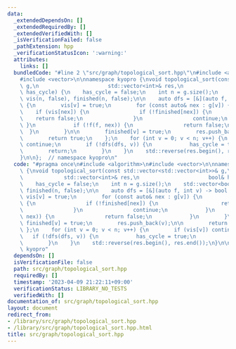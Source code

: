 ```yaml
---
data:
  _extendedDependsOn: []
  _extendedRequiredBy: []
  _extendedVerifiedWith: []
  _isVerificationFailed: false
  _pathExtension: hpp
  _verificationStatusIcon: ':warning:'
  attributes:
    links: []
  bundledCode: "#line 2 \"src/graph/topological_sort.hpp\"\n#include <algorithm>\n\
    #include <vector>\n\nnamespace kyopro {\nvoid topological_sort(const std::vector<std::vector<int>>&\
    \ g,\n                      std::vector<int>& res,\n                      bool&\
    \ has_cycle) {\n    has_cycle = false;\n    int n = g.size();\n    std::vector<bool>\
    \ vis(n, false), finished(n, false);\n\n    auto dfs = [&](auto f, int v) -> bool\
    \ {\n        vis[v] = true;\n        for (const auto& nex : g[v]) {\n        \
    \    if (vis[nex]) {\n                if (!finished[nex]) {\n                \
    \    return false;\n                }\n                continue;\n           \
    \ }\n            if (!f(f, nex)) {\n                return false;\n          \
    \  }\n        }\n\n        finished[v] = true;\n        res.push_back(v);\n\n\
    \        return true;\n    };\n    for (int v = 0; v < n; v++) {\n        if (vis[v])\
    \ continue;\n        if (!dfs(dfs, v)) {\n            has_cycle = true;\n    \
    \        return;\n        }\n    }\n    std::reverse(res.begin(), res.end());\n\
    }\n\n};  // namespace kyopro\n"
  code: "#pragma once\n#include <algorithm>\n#include <vector>\n\nnamespace kyopro\
    \ {\nvoid topological_sort(const std::vector<std::vector<int>>& g,\n         \
    \             std::vector<int>& res,\n                      bool& has_cycle) {\n\
    \    has_cycle = false;\n    int n = g.size();\n    std::vector<bool> vis(n, false),\
    \ finished(n, false);\n\n    auto dfs = [&](auto f, int v) -> bool {\n       \
    \ vis[v] = true;\n        for (const auto& nex : g[v]) {\n            if (vis[nex])\
    \ {\n                if (!finished[nex]) {\n                    return false;\n\
    \                }\n                continue;\n            }\n            if (!f(f,\
    \ nex)) {\n                return false;\n            }\n        }\n\n       \
    \ finished[v] = true;\n        res.push_back(v);\n\n        return true;\n   \
    \ };\n    for (int v = 0; v < n; v++) {\n        if (vis[v]) continue;\n     \
    \   if (!dfs(dfs, v)) {\n            has_cycle = true;\n            return;\n\
    \        }\n    }\n    std::reverse(res.begin(), res.end());\n}\n\n};  // namespace\
    \ kyopro"
  dependsOn: []
  isVerificationFile: false
  path: src/graph/topological_sort.hpp
  requiredBy: []
  timestamp: '2023-04-09 21:22:11+09:00'
  verificationStatus: LIBRARY_NO_TESTS
  verifiedWith: []
documentation_of: src/graph/topological_sort.hpp
layout: document
redirect_from:
- /library/src/graph/topological_sort.hpp
- /library/src/graph/topological_sort.hpp.html
title: src/graph/topological_sort.hpp
---
```


